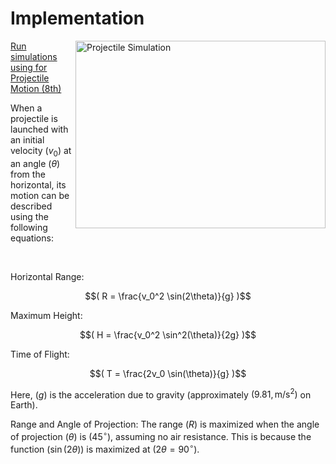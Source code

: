# Implementation

<img align="right" src="https://mg-2025p03.github.io/physics/_pics/ProjectileMotion.png" alt="Projectile Simulation" width="400px" height="300px">

[Run simulations using for Projectile Motion (8th)](https://mg-2025p03.github.io/physics/Physics/1%20Mechanics/pNewAngle20250327.html)

When a projectile is launched with an initial velocity $( v_0 )$ at an angle $( \theta )$ from the horizontal, its motion can be described using the following equations:

<p>&nbsp;</p>

Horizontal Range: 

$$( R = \frac{v_0^2 \sin(2\theta)}{g} )$$

Maximum Height: 

$$( H = \frac{v_0^2 \sin^2(\theta)}{2g} )$$

Time of Flight: 

$$( T = \frac{2v_0 \sin(\theta)}{g} )$$

Here, $( g )$ is the acceleration due to gravity (approximately $( 9.81 , \text{m/s}^2 )$ on Earth).

Range and Angle of Projection: The range $( R )$ is maximized when the angle of projection $( \theta )$ is $( 45^\circ )$, assuming no air resistance. This is because the function $( \sin(2\theta) )$ is maximized at $( 2\theta = 90^\circ )$.